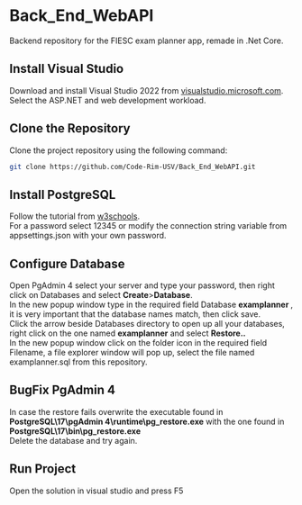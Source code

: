 # Back_End_WebAPI
Backend repository for the FIESC exam planner app, remade in .Net Core. </BR>
## Install Visual Studio

Download and install Visual Studio 2022 from [visualstudio.microsoft.com](https://visualstudio.microsoft.com/). </BR>
Select the ASP.NET and web development workload. </BR>

## Clone the Repository

Clone the project repository using the following command:

```sh
git clone https://github.com/Code-Rim-USV/Back_End_WebAPI.git
```

## Install PostgreSQL

Follow the tutorial from [w3schools](https://www.w3schools.com/postgresql/). <BR>
For a password select 12345 or modify the connection string variable from appsettings.json with your own password.

## Configure Database

Open PgAdmin 4 select your server and type your password, then right click on Databases and select <b>Create</b>><b>Database</b>.<Br>
In the new popup window type in the required field Database <b> examplanner </b>, it is very important that the database names match, then click save. <Br>
Click the arrow beside Databases directory to open up all your databases, right click on the one named <b>examplanner</b> and select <b>Restore..</b>  <Br>
In the new popup window click on the folder icon in the required field Filename, a file explorer window will pop up, select the file named examplanner.sql from this repository.
## BugFix PgAdmin 4
In case the restore fails overwrite the executable found in  <b>PostgreSQL\17\pgAdmin 4\runtime\pg_restore.exe</b> with the one found in <b>PostgreSQL\17\bin\pg_restore.exe</b> <br>
Delete the database and try again.

## Run Project

Open the solution in visual studio and press F5